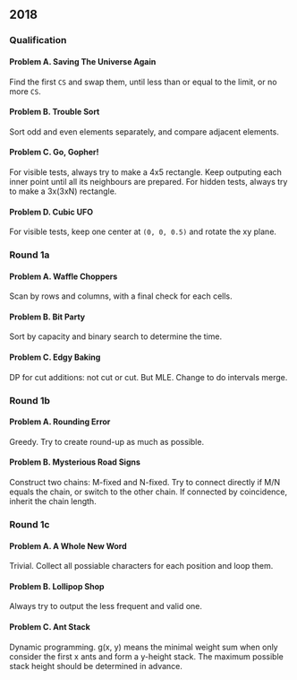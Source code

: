 ## 2018

### Qualification

#### Problem A. Saving The Universe Again

Find the first `CS` and swap them, until less than or equal to the limit, or no more `CS`.

#### Problem B. Trouble Sort

Sort odd and even elements separately, and compare adjacent elements.

#### Problem C. Go, Gopher!

For visible tests, always try to make a 4x5 rectangle. Keep outputing each inner point until all its neighbours are prepared.
For hidden tests, always try to make a 3x(3xN) rectangle.

#### Problem D. Cubic UFO

For visible tests, keep one center at `(0, 0, 0.5)` and rotate the xy plane.

### Round 1a

#### Problem A. Waffle Choppers

Scan by rows and columns, with a final check for each cells.

#### Problem B. Bit Party

Sort by capacity and binary search to determine the time.

#### Problem C. Edgy Baking

DP for cut additions: not cut or cut. But MLE. Change to do intervals merge.

### Round 1b

#### Problem A. Rounding Error

Greedy. Try to create round-up as much as possible.

#### Problem B. Mysterious Road Signs

Construct two chains: M-fixed and N-fixed. Try to connect directly if M/N equals the chain, or switch to the other chain. If connected by coincidence, inherit the chain length.

### Round 1c

#### Problem A. A Whole New Word

Trivial. Collect all possiable characters for each position and loop them.

#### Problem B. Lollipop Shop

Always try to output the less frequent and valid one.

#### Problem C. Ant Stack

Dynamic programming. g(x, y) means the minimal weight sum when only consider the first x ants and form a y-height stack. The maximum possible stack height should be determined in advance.
